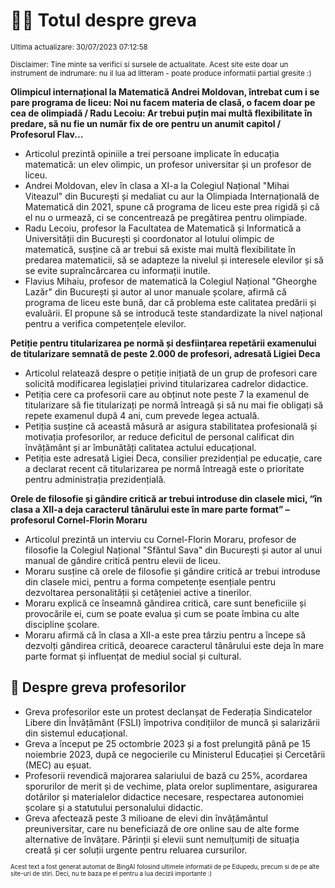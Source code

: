 # 👩‍🏫 Totul despre greva
<sub>Ultima actualizare: 30/07/2023 07:12:58</sub>

<sub>Disclaimer: Tine minte sa verifici si sursele de actualitate. Acest site este doar un instrument de indrumare: nu il lua ad litteram - poate produce informatii partial gresite :)</sub>

**Olimpicul internațional la Matematică Andrei Moldovan, întrebat cum i se pare programa de liceu: Noi nu facem materia de clasă, o facem doar pe cea de olimpiadă / Radu Lecoiu: Ar trebui puțin mai multă flexibilitate în predare, să nu fie un număr fix de ore pentru un anumit capitol / Profesorul Flav...**

- Articolul prezintă opiniile a trei persoane implicate în educația matematică: un elev olimpic, un profesor universitar și un profesor de liceu.
- Andrei Moldovan, elev în clasa a XI-a la Colegiul Național "Mihai Viteazul" din București și medaliat cu aur la Olimpiada Internațională de Matematică din 2021, spune că programa de liceu este prea rigidă și că el nu o urmează, ci se concentrează pe pregătirea pentru olimpiade.
- Radu Lecoiu, profesor la Facultatea de Matematică și Informatică a Universității din București și coordonator al lotului olimpic de matematică, susține că ar trebui să existe mai multă flexibilitate în predarea matematicii, să se adapteze la nivelul și interesele elevilor și să se evite supraîncărcarea cu informații inutile.
- Flavius Mihaiu, profesor de matematică la Colegiul Național "Gheorghe Lazăr" din București și autor al unor manuale școlare, afirmă că programa de liceu este bună, dar că problema este calitatea predării și evaluării. El propune să se introducă teste standardizate la nivel național pentru a verifica competențele elevilor.

**Petiție pentru titularizarea pe normă și desființarea repetării examenului de titularizare semnată de peste 2.000 de profesori, adresată Ligiei Deca**

- Articolul relatează despre o petiție inițiată de un grup de profesori care solicită modificarea legislației privind titularizarea cadrelor didactice.
- Petiția cere ca profesorii care au obținut note peste 7 la examenul de titularizare să fie titularizați pe normă întreagă și să nu mai fie obligați să repete examenul după 4 ani, cum prevede legea actuală.
- Petiția susține că această măsură ar asigura stabilitatea profesională și motivația profesorilor, ar reduce deficitul de personal calificat din învățământ și ar îmbunătăți calitatea actului educațional.
- Petiția este adresată Ligiei Deca, consilier prezidențial pe educație, care a declarat recent că titularizarea pe normă întreagă este o prioritate pentru administrația prezidențială.

**Orele de filosofie și gândire critică ar trebui introduse din clasele mici, “în clasa a XII-a deja caracterul tânărului este în mare parte format” – profesorul Cornel-Florin Moraru**

- Articolul prezintă un interviu cu Cornel-Florin Moraru, profesor de filosofie la Colegiul Național "Sfântul Sava" din București și autor al unui manual de gândire critică pentru elevii de liceu.
- Moraru susține că orele de filosofie și gândire critică ar trebui introduse din clasele mici, pentru a forma competențe esențiale pentru dezvoltarea personalității și cetățeniei active a tinerilor.
- Moraru explică ce înseamnă gândirea critică, care sunt beneficiile și provocările ei, cum se poate evalua și cum se poate îmbina cu alte discipline școlare.
- Moraru afirmă că în clasa a XII-a este prea târziu pentru a începe să dezvolți gândirea critică, deoarece caracterul tânărului este deja în mare parte format și influențat de mediul social și cultural.

## 🏫 Despre greva profesorilor

- Greva profesorilor este un protest declanșat de Federația Sindicatelor Libere din Învățământ (FSLI) împotriva condițiilor de muncă și salarizării din sistemul educațional.
- Greva a început pe 25 octombrie 2023 și a fost prelungită până pe 15 noiembrie 2023, după ce negocierile cu Ministerul Educației și Cercetării (MEC) au eșuat.
- Profesorii revendică majorarea salariului de bază cu 25%, acordarea sporurilor de merit și de vechime, plata orelor suplimentare, asigurarea dotărilor și materialelor didactice necesare, respectarea autonomiei școlare și a statutului personalului didactic.
- Greva afectează peste 3 milioane de elevi din învățământul preuniversitar, care nu beneficiază de ore online sau de alte forme alternative de învățare. Părinții și elevii sunt nemulțumiți de situația creată și cer soluții urgente pentru reluarea cursurilor.


<sub><sub>Acest text a fost generat automat de BingAI folosind ultimele informatii de pe Edupedu, precum si de pe alte site-uri de stiri. Deci, nu te baza pe el pentru a lua decizii importante :)</sub></sub>